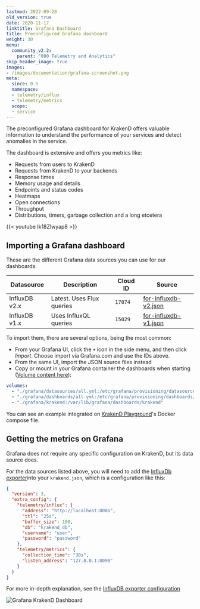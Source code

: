 ```yaml
---
lastmod: 2022-09-28
old_version: true
date: 2020-11-17
linktitle: Grafana Dashboard
title: Preconfigured Grafana dashboard
weight: 30
menu:
  community_v2.2:
    parent: "080 Telemetry and Analytics"
skip_header_image: true
images:
- /images/documentation/grafana-screenshot.png
meta:
  since: 0.5
  namespace:
  - telemetry/influx
  - telemetry/metrics
  scope:
  - service
---
```


The preconfigured Grafana dashboard for KrakenD offers valuable information to understand the performance of your services and detect anomalies in the service.

The dashboard is extensive and offers you metrics like:

- Requests from users to KrakenD
- Requests from KrakenD to your backends
- Response times
- Memory usage and details
- Endpoints and status codes
- Heatmaps
- Open connections
- Throughput
- Distributions, timers, garbage collection and a long etcetera

{{< youtube Ik18Zlwyap8 >}}

## Importing a Grafana dashboard
These are the different Grafana data sources you can use for our dashboards:

| Datasource | Description | Cloud ID | Source |
|----------|-----------|----------|----------|
| InfluxDB v2.x | Latest. Uses Flux queries | `17074` | [for-influxdb-v2.json](https://github.com/krakend/telemetry-dashboards/blob/main/grafana/krakend/for-influxdb-v2.json)|
| InfluxDB v1.x | Uses InfluxQL queries | `15029` | [for-influxdb-v1.json](https://github.com/krakend/telemetry-dashboards/blob/main/grafana/krakend/for-influxdb-v1.json)|

To import them, there are several options, being the most common:

- From your Grafana UI, click the `+` icon in the side menu, and then click *Import*. Choose import via Grafana.com and use the IDs above.
- From the same UI, import the JSON source files instead
- Copy or mount in your Grafana container the dashboards when starting ([Volume content here](https://github.com/krakend/telemetry-dashboards)):
```yml
volumes:
  - "./grafana/datasources/all.yml:/etc/grafana/provisioning/datasources/all.yml"
  - "./grafana/dashboards/all.yml:/etc/grafana/provisioning/dashboards/all.yml"
  - "./grafana/krakend:/var/lib/grafana/dashboards/krakend"
```
 You can see an example integrated on [KrakenD Playground](https://github.com/krakend/playground-community)'s Docker compose file.

## Getting the metrics on Grafana
Grafana does not require any specific configuration on KrakenD, but its data source does.

For the data sources listed above, you will need to add the [InfluxDb exporter](/docs/v2.2/telemetry/influxdb/)into your `krakend.json`, which is a configuration like this:

```json
{
  "version": 3,
  "extra_config": {
    "telemetry/influx": {
      "address": "http://localhost:8086",
      "ttl": "25s",
      "buffer_size": 100,
      "db": "krakend_db",
      "username": "user",
      "password": "password"
    },
    "telemetry/metrics": {
      "collection_time": "30s",
      "listen_address": "127.0.0.1:8090"
    }
  }
}
```

For more in-depth explanation, see the [InfluxDB exporter configuration](/docs/v2.2/telemetry/influxdb/)

![Grafana KrakenD Dashboard](/images/documentation/grafana-screenshot.png)
